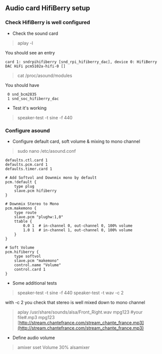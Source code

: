 ## Audio card HifiBerry setup

### Check HifiBerry is well configured
- Check the sound card
> aplay -l

You should see an entry
```
card 1: sndrpihifiberry [snd_rpi_hifiberry_dac], device 0: HifiBerry DAC HiFi pcm5102a-hifi-0 []
```
> cat /proc/asound/modules

You should have
```
 0 snd_bcm2835
 1 snd_soc_hifiberry_dac
```

- Test it's working

>speaker-test -t sine -f 440
### Configure asound 
-  Configure default card, soft volume & mixing to mono channel
>sudo nano /etc/asound.conf
```
defaults.ctl.card 1
defaults.pcm.card 1
defaults.timer.card 1

# Add Softvol and Downmix mono by default
pcm.!default {
	type plug
	slave.pcm hifiberry
}

# Downmix Stereo to Mono
pcm.makemono {
	type route
	slave.pcm "plughw:1,0"
	ttable {
		0.0 1  # in-channel 0, out-channel 0, 100% volume
		1.0 1  # in-channel 1, out-channel 0, 100% volume
	}
}

# Soft Volume
pcm.hifiberry {
	type softvol
	slave.pcm "makemono"
	control.name "Volume"
	control.card 1
}
```
- Some additional tests
>speaker-test -t sine -f 440
>speaker-test -t wav -c 2

with -c 2 you check that stereo is well mixed down to mono channel
>aplay /usr/share/sounds/alsa/Front_Right.wav
>mpg123 #your file#.mp3
>mpg123 [http://stream.chantefrance.com/stream_chante_france.mp3](http://stream.chantefrance.com/stream_chante_france.mp3)

- Define audio volume
>amixer sset Volume 30%
>alsamixer

